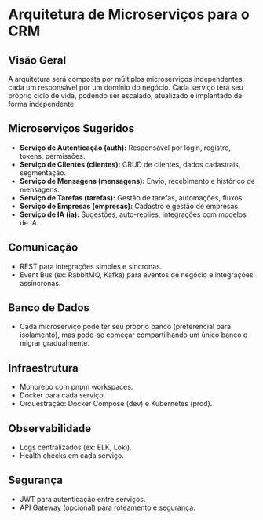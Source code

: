 # Arquitetura de Microserviços para o CRM

## Visão Geral
A arquitetura será composta por múltiplos microserviços independentes, cada um responsável por um domínio do negócio. Cada serviço terá seu próprio ciclo de vida, podendo ser escalado, atualizado e implantado de forma independente.

## Microserviços Sugeridos
- **Serviço de Autenticação (auth):** Responsável por login, registro, tokens, permissões.
- **Serviço de Clientes (clientes):** CRUD de clientes, dados cadastrais, segmentação.
- **Serviço de Mensagens (mensagens):** Envio, recebimento e histórico de mensagens.
- **Serviço de Tarefas (tarefas):** Gestão de tarefas, automações, fluxos.
- **Serviço de Empresas (empresas):** Cadastro e gestão de empresas.
- **Serviço de IA (ia):** Sugestões, auto-replies, integrações com modelos de IA.

## Comunicação
- REST para integrações simples e síncronas.
- Event Bus (ex: RabbitMQ, Kafka) para eventos de negócio e integrações assíncronas.

## Banco de Dados
- Cada microserviço pode ter seu próprio banco (preferencial para isolamento), mas pode-se começar compartilhando um único banco e migrar gradualmente.

## Infraestrutura
- Monorepo com pnpm workspaces.
- Docker para cada serviço.
- Orquestração: Docker Compose (dev) e Kubernetes (prod).

## Observabilidade
- Logs centralizados (ex: ELK, Loki).
- Health checks em cada serviço.

## Segurança
- JWT para autenticação entre serviços.
- API Gateway (opcional) para roteamento e segurança.

